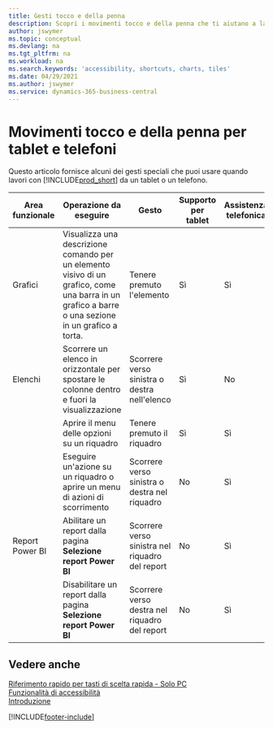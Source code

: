 ```yaml
---
title: Gesti tocco e della penna
description: Scopri i movimenti tocco e della penna che ti aiutano a lavorare in modo efficiente con i tuoi dati da tablet e telefoni.
author: jswymer
ms.topic: conceptual
ms.devlang: na
ms.tgt_pltfrm: na
ms.workload: na
ms.search.keywords: 'accessibility, shortcuts, charts, tiles'
ms.date: 04/29/2021
ms.author: jswymer
ms.service: dynamics-365-business-central
---
```


# <a name="touch-and-pen-gestures-for-tablet-and-phones"></a>Movimenti tocco e della penna per tablet e telefoni

Questo articolo fornisce alcuni dei gesti speciali che puoi usare quando lavori con [!INCLUDE[prod_short](includes/prod_short.md)] da un tablet o un telefono.

|Area funzionale|Operazione da eseguire|Gesto|Supporto per tablet|Assistenza telefonica|
|------------|----------------------|-------|--------------|-------------|
|Grafici|Visualizza una descrizione comando per un elemento visivo di un grafico, come una barra in un grafico a barre o una sezione in un grafico a torta.|Tenere premuto l'elemento|Sì|Sì|
|Elenchi|Scorrere un elenco in orizzontale per spostare le colonne dentro e fuori la visualizzazione|Scorrere verso sinistra o destra nell'elenco|Sì|No|
||Aprire il menu delle opzioni su un riquadro|Tenere premuto il riquadro|Sì|Sì|
||Eseguire un'azione su un riquadro o aprire un menu di azioni di scorrimento |Scorrere verso sinistra o destra nel riquadro|No|Sì|
|Report Power BI|Abilitare un report dalla pagina **Selezione report Power BI** |Scorrere verso sinistra nel riquadro del report|No|Sì|
||Disabilitare un report dalla pagina **Selezione report Power BI** |Scorrere verso destra nel riquadro del report|No|Sì|

<!-- ## Charts

Business Central built-in charts display useful information about business data and KPIs. You can get additional information about the data by using the tooltips that are available on top of the data. To access a tooltip, tap and hold or hover over the data.

-->

## <a name="see-also"></a>Vedere anche

[Riferimento rapido per tasti di scelta rapida - Solo PC](keyboard-shortcuts-cheatsheet.md)  
[Funzionalità di accessibilità](ui-accessibility.md)  
[Introduzione](/dynamics365/business-central/ui-get-ready-business)  

[!INCLUDE[footer-include](includes/footer-banner.md)]
